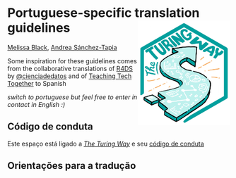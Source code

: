 # Portuguese-specific translation guidelines<img src='https://github.com/alan-turing-institute/the-turing-way/blob/main/book/website/figures/logo/logo.png?raw=true' align="right" height="239" /> 

[Melissa Black](https://github.com/melibleq), [Andrea Sánchez-Tapia](https://github.com/AndreaSanchezTapia)


Some inspiration for these guidelines comes from the collaborative translations of [R4DS](https://github.com/cienciadedatos/documentacion-traduccion-r4ds) by [@cienciadedatos](https://github.com/cienciadedatos) and of [Teaching Tech Together](https://github.com/gvwilson/teachtogether.tech/blob/master/es/README.md) to Spanish

*switch to portuguese but feel free to enter in contact in English :)* 

## Código de conduta

Este espaço está ligado a [*The Turing Way*](https://the-turing-way.netlify.app/welcome.html) e seu [código de conduta](https://the-turing-way.netlify.app/community-handbook/coc.html) 

## Orientações para a tradução 